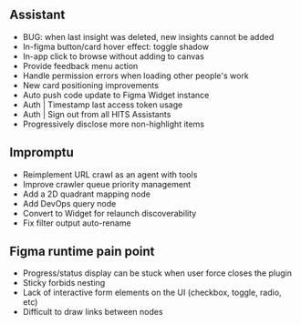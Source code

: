 ## Assistant

- BUG: when last insight was deleted, new insights cannot be added
- In-figma button/card hover effect: toggle shadow
- In-app click to browse without adding to canvas
- Provide feedback menu action
- Handle permission errors when loading other people's work
- New card positioning improvements
- Auto push code update to Figma Widget instance
- Auth | Timestamp last access token usage
- Auth | Sign out from all HITS Assistants
- Progressively disclose more non-highlight items

## Impromptu

- Reimplement URL crawl as an agent with tools
- Improve crawler queue priority management
- Add a 2D quadrant mapping node
- Add DevOps query node
- Convert to Widget for relaunch discoverability
- Fix filter output auto-rename

## Figma runtime pain point

- Progress/status display can be stuck when user force closes the plugin
- Sticky forbids nesting
- Lack of interactive form elements on the UI (checkbox, toggle, radio, etc)
- Difficult to draw links between nodes
